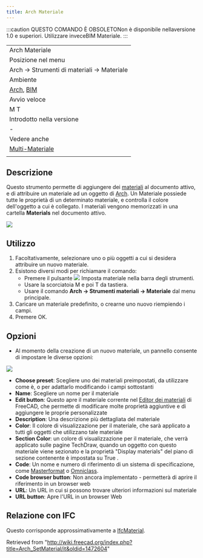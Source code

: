 ```yaml
---
title: Arch Materiale
---
```


:::caution
QUESTO COMANDO È OBSOLETONon è disponibile nellaversione 1.0 e superiori. Utilizzare inveceBIM Materiale.
:::

|                                                                                             |
| ------------------------------------------------------------------------------------------- |
| Arch Materiale                                                                              |
| Posizione nel menu                                                                          |
| Arch → Strumenti di materiali → Materiale                                                   |
| Ambiente                                                                                    |
| [Arch](/Arch_Workbench/it "Arch Workbench/it"), [BIM](/BIM_Workbench/it "BIM Workbench/it") |
| Avvio veloce                                                                                |
| M T                                                                                         |
| Introdotto nella versione                                                                   |
| -                                                                                           |
| Vedere anche                                                                                |
| [Multi-Materiale](/Arch_MultiMaterial/it "Arch MultiMaterial/it")                           |
|                                                                                             |

## Descrizione

Questo strumento permette di aggiungere dei [materiali](/index.php?title=Material/it&action=edit&redlink=1 "Material/it (page does not exist)") al documento attivo, e di attribuire un materiale ad un oggetto di [Arch](/Arch_Workbench/it "Arch Workbench/it"). Un Materiale possiede tutte le proprietà di un determinato materiale, e controlla il colore dell'oggetto a cui è collegato. I materiali vengono memorizzati in una cartella **Materials** nel documento attivo.

![](/images/Arch_materials_01.jpg)

## Utilizzo

1. Facoltativamente, selezionare uno o più oggetti a cui si desidera attribuire un nuovo materiale.
2. Esistono diversi modi per richiamare il comando:
   - Premere il pulsante ![](/images/Arch_SetMaterial.svg) Imposta materiale nella barra degli strumenti.
   - Usare la scorciatoia M e poi T da tastiera.
   - Usare il comando **Arch → Strumenti materiali → Materiale** dal menu principale.
3. Caricare un materiale predefinito, o crearne uno nuovo riempiendo i campi.
4. Premere OK.

## Opzioni

- Al momento della creazione di un nuovo materiale, un pannello consente di impostare le diverse opzioni:

![](/images/Arch_materials_02.jpg)

- **Choose preset**: Scegliere uno dei materiali preimpostati, da utilizzare come è, o per adattarlo modificando i campi sottostanti
- **Name**: Scegliere un nome per il materiale
- **Edit button**: Questo apre il materiale corrente nel [Editor dei materiali](/FEM_MaterialEditor/it "FEM MaterialEditor/it") di FreeCAD, che permette di modificare molte proprietà aggiuntive e di aggiungere le proprie personalizzate
- **Description**: Una descrizione più dettagliata del materiale
- **Color**: Il colore di visualizzazione per il materiale, che sarà applicato a tutti gli oggetti che utilizzano tale materiale
- **Section Color**: un colore di visualizzazione per il materiale, che verrà applicato sulle pagine TechDraw, quando un oggetto con questo materiale viene sezionato e la proprietà "Display materials" del piano di sezione contenente è impostata su True .
- **Code**: Un nome e numero di riferimento di un sistema di specificazione, come [Masterformat](https://en.wikipedia.org/wiki/MasterFormat) o [Omniclass](http://www.omniclass.org/).
- **Code browser button**: Non ancora implementato - permetterà di aprire il riferimento in un browser web
- **URL**: Un URL in cui si possono trovare ulteriori informazioni sul materiale
- **URL button**: Apre l'URL in un browser Web

## Relazione con IFC

Questo corrisponde approssimativamente a [IfcMaterial](https://standards.buildingsmart.org/IFC/DEV/IFC4_2/FINAL/HTML/link/ifcmaterial.htm).

Retrieved from "<http://wiki.freecad.org/index.php?title=Arch_SetMaterial/it&oldid=1472604>"
